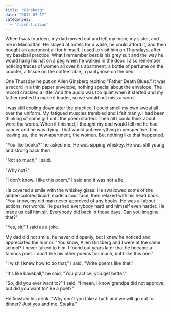 ```yaml
---
title: "Ginsberg"
date: "2012-07-17"
categories: 
  - "flash-fiction"
---
```


When I was fourteen, my dad moved out and left my mom, my sister, and me in Manhattan. He stayed at hotels for a while, he could afford it, and then bought an apartment all for himself. I used to visit him on Thursdays, after my baseball practice. What I remember best is his grey suit and the way he would hang his hat on a peg when he walked in the door. I also remember noticing traces of women all over his apartment; a bottle of perfume on the counter, a tissue on the coffee table, a pantyhose on the bed.

One Thursday he put on Allen Ginsberg reciting "Father Death Blues." It was a record in a thin paper envelope, nothing special about the envelope. The record crackled a little. And the audio was too quiet when it started and my father rushed to make it louder, so we would not miss a word.

I was still cooling down after the practice, I could smell my own sweat all over the uniform. My fatigued muscles trembled and I felt manly. I had been thinking of some girl until the poem started. Then all I could think about were the words. When it finished, I thought my dad would tell me he had cancer and he was dying. That would put everything in perspective; him leaving us,  the new apartment, the women. But nothing like that happened.

"You like books?" he asked me. He was sipping whiskey. He was still young and strong back then.

"Not so much," I said.

"Why not?"

"I don't know. I like this poem," I said and it was not a lie.

He covered a smile with the whiskey glass. He swallowed some of the amber-colored liquid, made a sour face, then relaxed with his head back. "You know, my old man never approved of any books. He was all about actions, not words. He pushed everybody hard and himself even harder. He made us call him sir. Everybody did back in those days. Can you imagine that?"

"Yes, sir," I said as a joke.

My dad did not smile, he never did openly, but I knew he noticed and appreciated the humor. "You know, Allen Ginsberg and I were at the same school? I never talked to him. I found out years later that he became a famous poet. I don't like his other poems too much, but I like this one."

"I wish I knew how to do that," I said, "Write poems like that."

"It's like baseball," he said, "You practice, you get better."

"So, did you ever want to?" I said, "I mean, I know grandpa did not approve, but did you want to? Be a poet?"

He finished his drink. "Why don't you take a bath and we will go out for dinner? Just you and me. Steaks."
